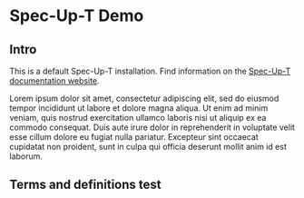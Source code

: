 # Spec-Up-T Demo

## Intro

This is a default Spec-Up-T installation. Find information on the [Spec-Up-T documentation website](https://blockchainbird.github.io/spec-up-t-website/).

Lorem ipsum dolor sit amet, consectetur adipiscing elit, sed do eiusmod tempor incididunt ut labore et dolore magna aliqua. Ut enim ad minim veniam, quis nostrud exercitation ullamco laboris nisi ut aliquip ex ea commodo consequat. Duis aute irure dolor in reprehenderit in voluptate velit esse cillum dolore eu fugiat nulla pariatur. Excepteur sint occaecat cupidatat non proident, sunt in culpa qui officia deserunt mollit anim id est laborum.

## Terms and definitions test
